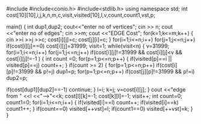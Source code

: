 #include<iostream>
#include<conio.h>
#include<stdlib.h>
using namespace std;
int cost[10][10],i,j,k,n,m,c,visit,visited[10],l,v,count,count1,vst,p;
 
main()
{
int dup1,dup2;
cout<<"enter no of vertices";
cin >> n;
cout <<"enter no of edges";
cin >>m;
cout <<"EDGE Cost";
for(k=1;k<=m;k++)
{
cin >>i >>j >>c;
cost[i][j]=c;
cost[j][i]=c;
}
for(i=1;i<=n;i++)
for(j=1;j<=n;j++)
if(cost[i][j]==0)
cost[i][j]=31999;
visit=1;
while(visit<n)
{
v=31999;
for(i=1;i<=n;i++)
for(j=1;j<=n;j++)
if(cost[i][j]!=31999 && cost[i][j]<v  && cost[i][j]!=-1 )
{
int count =0;
for(p=1;p<=n;p++)
{
if(visited[p]==i || visited[p]==j)
count++;
}
if(count >= 2)
{
for(p=1;p<=n;p++)
if(cost[i][p]!=31999 && p!=j)
dup1=p;
for(p=1;p<=n;p++)
if(cost[j][p]!=31999 && p!=i)
dup2=p;
 
if(cost[dup1][dup2]==-1)
continue;
}
l=i;
k=j;
v=cost[i][j];
}
cout <<"edge from " <<l <<"-->"<<k;
cost[l][k]=-1;
cost[k][l]=-1;
visit++;
int count=0;
count1=0;
for(i=1;i<=n;i++)
{
if(visited[i]==l)
count++;
if(visited[i]==k)
count1++;
} 
if(count==0)
visited[++vst]=l;
if(count1==0)
visited[++vst]=k;
}
}

